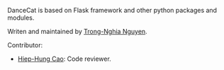 DanceCat is based on Flask framework and other python packages and modules.

Writen and maintained by [Trong-Nghia Nguyen](https://github.com/scattm).

Contributor:
 - [Hiep-Hung Cao](https://github.com/caohhung): Code reviewer.